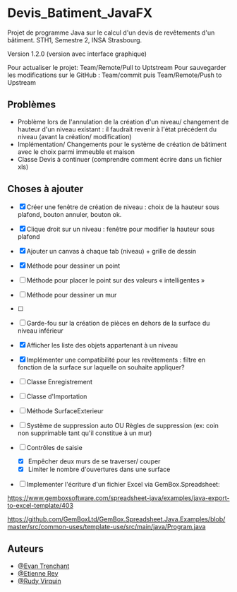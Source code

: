 # Devis_Batiment_JavaFX

Projet de programme Java sur le calcul d'un devis de revêtements d'un bâtiment. STH1, Semestre 2, INSA Strasbourg.

Version 1.2.0 (version avec interface graphique)

Pour actualiser le projet: Team/Remote/Pull to Uptstream
Pour sauvegarder les modifications sur le GitHub : Team/commit puis Team/Remote/Push to Upstream 


## Problèmes

- Problème lors de l'annulation de la création d'un niveau/ changement de hauteur d'un niveau existant : il faudrait revenir à l'état précédent du niveau (avant la création/ modification)
- Implémentation/ Changements pour le système de création de bâtiment avec le choix parmi immeuble et maison
- Classe Devis à continuer (comprendre comment écrire dans un fichier xls)

## Choses à ajouter

- [x] Créer une fenêtre de création de niveau : choix de la hauteur sous plafond, bouton annuler, bouton ok.
- [x] Clique droit sur un niveau : fenêtre pour modifier la hauteur sous plafond
- [x] Ajouter un canvas à chaque tab (niveau) + grille de dessin
- [x] Méthode pour dessiner un point
- [ ] Méthode pour placer le point sur des valeurs « intelligentes »
- [ ] Méthode pour dessiner un mur
- [ ] 
- [ ] Garde-fou sur la création de pièces en dehors de la surface du niveau inférieur

- [x] Afficher les liste des objets appartenant à un niveau
- [x] Implémenter une compatibilité pour les revêtements : filtre en fonction de la surface sur laquelle on souhaite appliquer?
- [ ] Classe Enregistrement
- [ ] Classe d'Importation
- [ ] Méthode SurfaceExterieur
- [ ] Système de suppression auto OU Règles de suppression (ex: coin non supprimable tant qu'il constitue à un mur)
- [ ] Contrôles de saisie
    - [x] Empêcher deux murs de se traverser/ couper
    - [x] Limiter le nombre d'ouvertures dans une surface
- [ ] Implementer l'écriture d'un fichier Excel via GemBox.Spreadsheet:

https://www.gemboxsoftware.com/spreadsheet-java/examples/java-export-to-excel-template/403

https://github.com/GemBoxLtd/GemBox.Spreadsheet.Java.Examples/blob/master/src/common-uses/template-use/src/main/java/Program.java

## Auteurs


- [@Evan Trenchant](https://github.com/EvanTrenchant)
- [@Etienne Rey](https://github.com/erey01)
- [@Rudy Virquin](https://github.com/Lypris)
